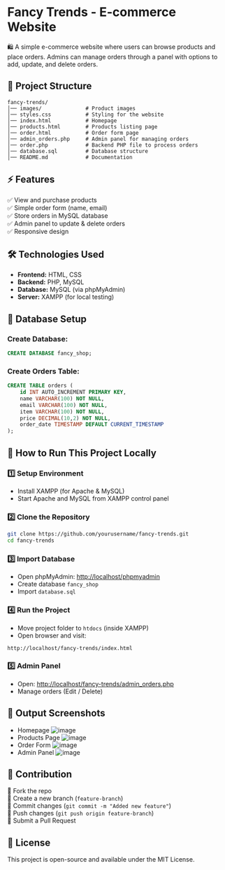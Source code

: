 # Fancy Trends - E-commerce Website

🛍️ A simple e-commerce website where users can browse products and place orders. Admins can manage orders through a panel with options to add, update, and delete orders.

## 📌 Project Structure
```
fancy-trends/
│── images/              # Product images
│── styles.css           # Styling for the website
│── index.html           # Homepage
│── products.html        # Products listing page
│── order.html           # Order form page
│── admin_orders.php     # Admin panel for managing orders
│── order.php            # Backend PHP file to process orders
│── database.sql         # Database structure
│── README.md            # Documentation
```

## ⚡ Features
✅ View and purchase products  
✅ Simple order form (name, email)  
✅ Store orders in MySQL database  
✅ Admin panel to update & delete orders  
✅ Responsive design  

## 🛠️ Technologies Used
- **Frontend:** HTML, CSS
- **Backend:** PHP, MySQL
- **Database:** MySQL (via phpMyAdmin)
- **Server:** XAMPP (for local testing)

## 📂 Database Setup
### Create Database:
```sql
CREATE DATABASE fancy_shop;
```

### Create Orders Table:
```sql
CREATE TABLE orders (
    id INT AUTO_INCREMENT PRIMARY KEY,
    name VARCHAR(100) NOT NULL,
    email VARCHAR(100) NOT NULL,
    item VARCHAR(100) NOT NULL,
    price DECIMAL(10,2) NOT NULL,
    order_date TIMESTAMP DEFAULT CURRENT_TIMESTAMP
);
```

## 🚀 How to Run This Project Locally
### 1️⃣ Setup Environment
- Install XAMPP (for Apache & MySQL)
- Start Apache and MySQL from XAMPP control panel

### 2️⃣ Clone the Repository
```sh
git clone https://github.com/yourusername/fancy-trends.git
cd fancy-trends
```

### 3️⃣ Import Database
- Open phpMyAdmin: [http://localhost/phpmyadmin](http://localhost/phpmyadmin)
- Create database `fancy_shop`
- Import `database.sql`

### 4️⃣ Run the Project
- Move project folder to `htdocs` (inside XAMPP)
- Open browser and visit:
```url
http://localhost/fancy-trends/index.html
```

### 5️⃣ Admin Panel
- Open: [http://localhost/fancy-trends/admin_orders.php](http://localhost/fancy-trends/admin_orders.php)
- Manage orders (Edit / Delete)

## 📸 Output Screenshots
- Homepage
![image](https://github.com/user-attachments/assets/d19663d2-4b40-4c73-9d1f-72546b449df1)
- Products Page
![image](https://github.com/user-attachments/assets/05af04bf-62fa-4b60-acc9-d54fe4a2ce28)
- Order Form
![image](https://github.com/user-attachments/assets/050a9543-7c0b-4a5c-ac2a-9bc817fe4e8e)
- Admin Panel
![image](https://github.com/user-attachments/assets/aa4b698c-cc51-4d07-945e-8cb9fe0f4fa2)


## 📝 Contribution
🔹 Fork the repo  
🔹 Create a new branch (`feature-branch`)  
🔹 Commit changes (`git commit -m "Added new feature"`)  
🔹 Push changes (`git push origin feature-branch`)  
🔹 Submit a Pull Request  

## 📜 License
This project is open-source and available under the MIT License.
